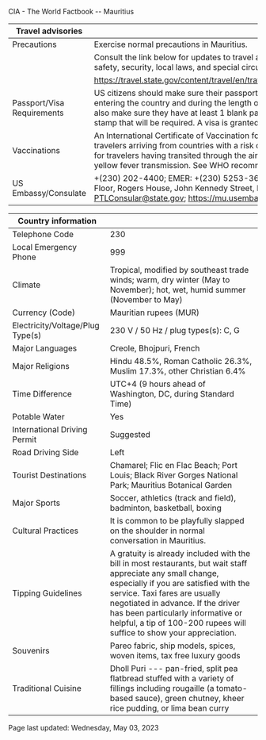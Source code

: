 CIA - The World Factbook -- Mauritius

| Travel advisories | |
| --- | --- |
| Precautions | Exercise normal precautions in Mauritius. |
| | Consult the link below for updates to travel advisories and statements on safety, security, local laws, and special circumstances in this country. |
| | <https://travel.state.gov/content/travel/en/traveladvisories/traveladvisories.html> |
| Passport/Visa Requirements | US citizens should make sure their passport is valid at the date of their entering the country and during the length of their entire visit. They should also make sure they have at least 1 blank page in their passport for any entry stamp that will be required. A visa is granted upon entering the country. |
| Vaccinations | An International Certificate of Vaccination for yellow fever is required for travelers arriving from countries with a risk of yellow fever transmission and for travelers having transited through the airport of a country with risk of yellow fever transmission. See WHO recommendations.  <http://www.who.int/> |
| US Embassy/Consulate | +(230) 202-4400; EMER: +(230) 5253-3641; US Embassy Port Louis, 4th Floor, Rogers House, John Kennedy Street, Port Louis, Mauritius; PTLConsular@state.gov; https://mu.usembassy.gov/ |

| Country information |  |
| --- | --- |
| Telephone Code | 230 |
| Local Emergency Phone | 999 |
| Climate | Tropical, modified by southeast trade winds; warm, dry winter (May to November); hot, wet, humid summer (November to May) |
| Currency (Code) | Mauritian rupees (MUR) |
| Electricity/Voltage/Plug Type(s) | 230 V / 50 Hz / plug types(s): C, G |
| Major Languages | Creole, Bhojpuri, French |
| Major Religions | Hindu 48.5%, Roman Catholic 26.3%, Muslim 17.3%, other Christian 6.4% |
| Time Difference | UTC+4 (9 hours ahead of Washington, DC, during Standard Time) |
| Potable Water | Yes |
| International Driving Permit | Suggested |
| Road Driving Side | Left |
| Tourist Destinations | Chamarel; Flic en Flac Beach; Port Louis; Black River Gorges National Park; Mauritius Botanical Garden |
| Major Sports | Soccer, athletics (track and field), badminton, basketball, boxing |
| Cultural Practices | It is common to be playfully slapped on the shoulder in normal conversation in Mauritius. |
| Tipping Guidelines | A gratuity is already included with the bill in most restaurants, but wait staff appreciate any small change, especially if you are satisfied with the service. Taxi fares are usually negotiated in advance. If the driver has been particularly informative or helpful, a tip of 100-200 rupees will suffice to show your appreciation. |
| Souvenirs | Pareo fabric, ship models, spices, woven items, tax free luxury goods |
| Traditional Cuisine | Dholl Puri --- pan-fried, split pea flatbread stuffed with a variety of fillings including rougaille (a tomato-based sauce), green chutney, kheer rice pudding, or lima bean curry |

Page last updated: Wednesday, May 03, 2023
